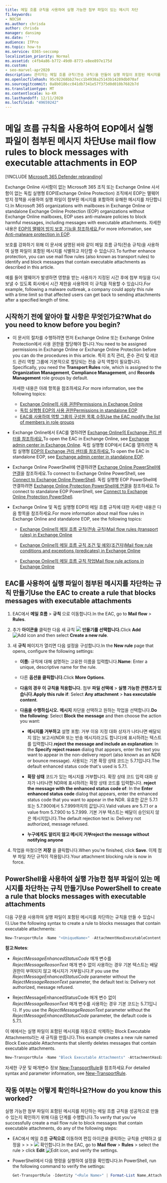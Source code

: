 ```yaml
---
title: 메일 흐름 규칙을 사용하여 실행 가능한 첨부 파일이 있는 메시지 차단
f1.keywords:
- NOCSH
ms.author: chrisda
author: chrisda
manager: dansimp
ms.date: ''
audience: ITPro
ms.topic: how-to
ms.service: O365-seccomp
localization_priority: Normal
ms.assetid: c4fb4a86-b772-49d0-8773-e8ee897e175d
ms.custom:
- seo-marvel-apr2020
description: 관리자는 메일 흐름 규칙(전송 규칙)을 만들어 실행 파일이 포함된 메시지를 차단하는 방법을 배울 수 있습니다.
ms.openlocfilehash: 95c92268bb27ecc1b4938a25143b14289db070af
ms.sourcegitcommit: 0a8b0186cc041db7341e57f375d0d010b7682b7d
ms.translationtype: MT
ms.contentlocale: ko-KR
ms.lasthandoff: 12/11/2020
ms.locfileid: "49659242"
---
```

# <a name="use-mail-flow-rules-to-block-messages-with-executable-attachments-in-eop"></a><span data-ttu-id="49412-103">메일 흐름 규칙을 사용하여 EOP에서 실행 파일이 첨부된 메시지 차단</span><span class="sxs-lookup"><span data-stu-id="49412-103">Use mail flow rules to block messages with executable attachments in EOP</span></span>

[!INCLUDE [Microsoft 365 Defender rebranding](../includes/microsoft-defender-for-office.md)]


<span data-ttu-id="49412-104">Exchange Online 사서함이 없는 Microsoft 365 조직 또는 Exchange Online 사서함이 없는 독립 실행형 EOP(Exchange Online Protection) 조직에서 EOP는 맬웨어 방지 정책을 사용하여 실행 파일이 첨부된 메시지를 포함하여 유해한 메시지를 차단합니다.</span><span class="sxs-lookup"><span data-stu-id="49412-104">In Microsoft 365 organizations with mailboxes in Exchange Online or standalone Exchange Online Protection (EOP) organizations without Exchange Online mailboxes, EOP uses anti-malware policies to block harmful messages, including messages with executable attachments.</span></span> <span data-ttu-id="49412-105">자세한 내용은 [EOP의 맬웨어 방지 보호 기능을 참조하세요.](anti-malware-protection.md)</span><span class="sxs-lookup"><span data-stu-id="49412-105">For more information, see [Anti-malware protection in EOP](anti-malware-protection.md).</span></span>

<span data-ttu-id="49412-106">보호를 강화하기 위해 이 문서에 설명된 바와 같이 메일 흐름 규칙(전송 규칙)을 사용하여 실행 파일이 포함된 메시지를 식별하고 차단할 수 있습니다.</span><span class="sxs-lookup"><span data-stu-id="49412-106">To further enhance protection, you can use mail flow rules (also known as transport rules) to identify and block messages that contain executable attachments as described in this article.</span></span>

<span data-ttu-id="49412-107">예를 들어 맬웨어가 발생하면 영향을 받는 사용자가 지정된 시간 후에 첨부 파일을 다시 보낼 수 있도록 회사에서 시간 제한을 사용하여 이 규칙을 적용할 수 있습니다.</span><span class="sxs-lookup"><span data-stu-id="49412-107">For example, following a malware outbreak, a company could apply this rule with a time limit so that affected users can get back to sending attachments after a specified length of time.</span></span>

## <a name="what-do-you-need-to-know-before-you-begin"></a><span data-ttu-id="49412-108">시작하기 전에 알아야 할 사항은 무엇인가요?</span><span class="sxs-lookup"><span data-stu-id="49412-108">What do you need to know before you begin?</span></span>

- <span data-ttu-id="49412-109">이 문서의 절차를 수행하려면 먼저 Exchange Online 또는 Exchange Online Protection에서 사용 권한을 할당해야 합니다.</span><span class="sxs-lookup"><span data-stu-id="49412-109">You need to be assigned permissions in Exchange Online or Exchange Online Protection before you can do the procedures in this article.</span></span> <span data-ttu-id="49412-110">특히 조직 관리, 준수 관리 및 레코드 관리 역할 그룹에 기본적으로  할당되는 전송 규칙 역할이 필요합니다. </span><span class="sxs-lookup"><span data-stu-id="49412-110">Specifically, you need the **Transport Rules** role, which is assigned to the **Organization Management**, **Compliance Management**, and **Records Management** role groups by default.</span></span>

  <span data-ttu-id="49412-111">자세한 내용은 아래 항목을 참조하세요.</span><span class="sxs-lookup"><span data-stu-id="49412-111">For more information, see the following topics:</span></span>

  - [<span data-ttu-id="49412-112">Exchange Online의 사용 권한</span><span class="sxs-lookup"><span data-stu-id="49412-112">Permissions in Exchange Online</span></span>](https://docs.microsoft.com/exchange/permissions-exo/permissions-exo)
  - [<span data-ttu-id="49412-113">독립 실행형 EOP의 사용 권한</span><span class="sxs-lookup"><span data-stu-id="49412-113">Permissions in standalone EOP</span></span>](feature-permissions-in-eop.md)
  - [<span data-ttu-id="49412-114">EAC를 사용하여 역할 그룹의 구성원 목록 수정</span><span class="sxs-lookup"><span data-stu-id="49412-114">Use the EAC modify the list of members in role groups</span></span>](manage-admin-role-group-permissions-in-eop.md#use-the-eac-modify-the-list-of-members-in-role-groups)

- <span data-ttu-id="49412-115">Exchange Online에서 EAC를 열하려면 [Exchange Online의 Exchange 관리 센터를 참조하세요.](https://docs.microsoft.com/Exchange/exchange-admin-center)</span><span class="sxs-lookup"><span data-stu-id="49412-115">To open the EAC in Exchange Online, see [Exchange admin center in Exchange Online](https://docs.microsoft.com/Exchange/exchange-admin-center).</span></span> <span data-ttu-id="49412-116">독립 실행형 EOP에서 EAC를 열하려면 독립 실행형 [EOP의 Exchange 관리 센터를 참조하세요.](exchange-admin-center-in-exchange-online-protection-eop.md)</span><span class="sxs-lookup"><span data-stu-id="49412-116">To open the EAC in standalone EOP, see [Exchange admin center in standalone EOP](exchange-admin-center-in-exchange-online-protection-eop.md).</span></span>

- <span data-ttu-id="49412-117">Exchange Online PowerShell에 연결하려면 [Exchange Online PowerShell에 연결](https://docs.microsoft.com/powershell/exchange/connect-to-exchange-online-powershell)을 참조하세요.</span><span class="sxs-lookup"><span data-stu-id="49412-117">To connect to Exchange Online PowerShell, see [Connect to Exchange Online PowerShell](https://docs.microsoft.com/powershell/exchange/connect-to-exchange-online-powershell).</span></span> <span data-ttu-id="49412-118">독립 실행형 EOP PowerShell에 연결하려면 [Exchange Online Protection PowerShell에 연결](https://docs.microsoft.com/powershell/exchange/connect-to-exchange-online-protection-powershell)을 참조하세요.</span><span class="sxs-lookup"><span data-stu-id="49412-118">To connect to standalone EOP PowerShell, see [Connect to Exchange Online Protection PowerShell](https://docs.microsoft.com/powershell/exchange/connect-to-exchange-online-protection-powershell).</span></span>

- <span data-ttu-id="49412-119">Exchange Online 및 독립 실행형 EOP의 메일 흐름 규칙에 대한 자세한 내용은 다음 항목을 참조하세요.</span><span class="sxs-lookup"><span data-stu-id="49412-119">For more information about mail flow rules in Exchange Online and standalone EOP, see the following topics:</span></span>

  - [<span data-ttu-id="49412-120">Exchange Online의 메일 흐름 규칙(전송 규칙)</span><span class="sxs-lookup"><span data-stu-id="49412-120">Mail flow rules (transport rules) in Exchange Online</span></span>](https://docs.microsoft.com/Exchange/security-and-compliance/mail-flow-rules/mail-flow-rules)

  - [<span data-ttu-id="49412-121">Exchange Online의 메일 흐름 규칙 조건 및 예외(조건자)</span><span class="sxs-lookup"><span data-stu-id="49412-121">Mail flow rule conditions and exceptions (predicates) in Exchange Online</span></span>](https://docs.microsoft.com/Exchange/security-and-compliance/mail-flow-rules/conditions-and-exceptions)

  - [<span data-ttu-id="49412-122">Exchange Online의 메일 흐름 규칙 작업</span><span class="sxs-lookup"><span data-stu-id="49412-122">Mail flow rule actions in Exchange Online</span></span>](https://docs.microsoft.com/Exchange/security-and-compliance/mail-flow-rules/mail-flow-rule-actions)

## <a name="use-the-eac-to-create-a-rule-that-blocks-messages-with-executable-attachments"></a><span data-ttu-id="49412-123">EAC를 사용하여 실행 파일이 첨부된 메시지를 차단하는 규칙 만들기</span><span class="sxs-lookup"><span data-stu-id="49412-123">Use the EAC to create a rule that blocks messages with executable attachments</span></span>

1. <span data-ttu-id="49412-124">EAC에서 **메일 흐름** \> **규칙** 으로 이동합니다.</span><span class="sxs-lookup"><span data-stu-id="49412-124">In the EAC, go to **Mail flow** \> **Rules**.</span></span>

2. <span data-ttu-id="49412-125">추가 **아이콘을** 클릭한 다음 새 규칙 ![ ](../../media/ITPro-EAC-AddIcon.png) **만들기를 선택합니다.**</span><span class="sxs-lookup"><span data-stu-id="49412-125">Click **Add** ![Add icon](../../media/ITPro-EAC-AddIcon.png) and then select **Create a new rule**.</span></span>

3. <span data-ttu-id="49412-126">새 **규칙** 페이지가 열리면 다음 설정을 구성합니다.</span><span class="sxs-lookup"><span data-stu-id="49412-126">In the **New rule** page that opens, configure the following settings:</span></span>

   - <span data-ttu-id="49412-127">**이름:** 규칙에 대해 설명하는 고유한 이름을 입력합니다.</span><span class="sxs-lookup"><span data-stu-id="49412-127">**Name**: Enter a unique, descriptive name for the rule.</span></span>

   - <span data-ttu-id="49412-128">다른 **옵션을 클릭합니다.**</span><span class="sxs-lookup"><span data-stu-id="49412-128">Click **More Options**.</span></span>

   - <span data-ttu-id="49412-129">**다음의 경우 이 규칙을 적용합니다.** 첨부 **파일 선택에** \> **실행 가능한 콘텐츠가 있습니다.**</span><span class="sxs-lookup"><span data-stu-id="49412-129">**Apply this rule if**: Select **Any attachment** \> **has executable content**.</span></span>

   - <span data-ttu-id="49412-130">**다음을 수행하십시오.** **메시지** 차단을 선택하고 원하는 작업을 선택합니다.</span><span class="sxs-lookup"><span data-stu-id="49412-130">**Do the following**: Select **Block the message** and then choose the action you want:</span></span>

     - <span data-ttu-id="49412-131">**메시지를 거부하고** 설명 포함:  거부 이유 지정 대화 상자가 나타나면 배달되지 않는 보고서(NDR 또는 반송 메시지라고도 합니다)에 표시하려는 텍스트를 입력합니다.</span><span class="sxs-lookup"><span data-stu-id="49412-131">**reject the message and include an explanation**: In the **Specify reject reason** dialog that appears, enter the text you want to appear in the non-delivery report (also known as an NDR or bounce message).</span></span> <span data-ttu-id="49412-132">사용되는 기본 확장 상태 코드는 5.7.1입니다.</span><span class="sxs-lookup"><span data-stu-id="49412-132">The default enhanced status code that's used is 5.7.1.</span></span>

     - <span data-ttu-id="49412-133">**확장 상태** 코드가 있는 메시지를 거부합니다. 확장 상태 코드 입력 대화 상자가 나타나면 NDR에 표시하려는 확장 상태 코드를 입력합니다. </span><span class="sxs-lookup"><span data-stu-id="49412-133">**reject the message with the enhanced status code of**:  In the **Enter enhanced status code** dialog that appears, enter the enhanced status code that you want to appear in the NDR.</span></span> <span data-ttu-id="49412-134">유효한 값은 5.7.1 또는 5.7.900에서 5.7.999까지의 값입니다.</span><span class="sxs-lookup"><span data-stu-id="49412-134">Valid values are 5.7.1 or a value from 5.7.900 to 5.7.999.</span></span> <span data-ttu-id="49412-135">기본 거부 텍스트는 배달이 승인되지 않은 메시지입니다.</span><span class="sxs-lookup"><span data-stu-id="49412-135">The default rejection text is: Delivery not authorized, message refused.</span></span>

     - <span data-ttu-id="49412-136">**누구에게도 알리지 않고 메시지 거부**</span><span class="sxs-lookup"><span data-stu-id="49412-136">**reject the message without notifying anyone**</span></span>

4. <span data-ttu-id="49412-137">작업을 마쳤으면 **저장** 을 클릭합니다.</span><span class="sxs-lookup"><span data-stu-id="49412-137">When you're finished, click **Save**.</span></span> <span data-ttu-id="49412-138">이제 첨부 파일 차단 규칙이 적용됩니다.</span><span class="sxs-lookup"><span data-stu-id="49412-138">Your attachment blocking rule is now in force.</span></span>

## <a name="use-powershell-to-create-a-rule-that-blocks-messages-with-executable-attachments"></a><span data-ttu-id="49412-139">PowerShell을 사용하여 실행 가능한 첨부 파일이 있는 메시지를 차단하는 규칙 만들기</span><span class="sxs-lookup"><span data-stu-id="49412-139">Use PowerShell to create a rule that blocks messages with executable attachments</span></span>

<span data-ttu-id="49412-140">다음 구문을 사용하여 실행 파일이 포함된 메시지를 차단하는 규칙을 만들 수 있습니다.</span><span class="sxs-lookup"><span data-stu-id="49412-140">Use the following syntax to create a rule to blocks messages that contain executable attachments:</span></span>

```powershell
New-TransportRule -Name "<UniqueName>" -AttachmentHasExecutableContent $true [-RejectMessageEnhancedStatusCode <5.7.1 | 5.7.900 to 5.7.999>] [-RejectMessageReasonText "<Text>"] [-DeleteMessage $true]
```

<span data-ttu-id="49412-141">**참고**:</span><span class="sxs-lookup"><span data-stu-id="49412-141">**Notes**:</span></span>

- <span data-ttu-id="49412-142">_RejectMessageEnhancedStatusCode_ 매개 변수를 _RejectMessageReasonText_ 매개 변수 없이 사용하는 경우 기본 텍스트는 배달 권한이 부여되지 않고 메시지가 거부됩니다.</span><span class="sxs-lookup"><span data-stu-id="49412-142">If you use the _RejectMessageEnhancedStatusCode_ parameter without the _RejectMessageReasonText_ parameter, the default text is: Delivery not authorized, message refused.</span></span>

- <span data-ttu-id="49412-143">RejectMessageEnhancedStatusCode 매개 변수 없이 _RejectMessageReasonText_ 매개 변수를 사용하는 경우 기본 코드는 5.7.1입니다. </span><span class="sxs-lookup"><span data-stu-id="49412-143">If you use the _RejectMessageReasonText_ parameter without the _RejectMessageEnhancedStatusCode_ parameter, the default code is 5.7.1.</span></span>

<span data-ttu-id="49412-144">이 예에서는 실행 파일이 포함된 메시지를 자동으로 삭제하는 Block Executable Attachments라는 새 규칙을 만듭니다.</span><span class="sxs-lookup"><span data-stu-id="49412-144">This example creates a new rule named Block Executable Attachments that silently deletes messages that contain executable attachments.</span></span>

```powershell
New-TransportRule -Name "Block Executable Attachments" -AttachmentHasExecutableContent $true -DeleteMessage $true
```

<span data-ttu-id="49412-145">자세한 구문 및 매개변수 정보 [New-TransportRule](https://docs.microsoft.com/powershell/module/exchange/new-transportrule)을 참조하세요.</span><span class="sxs-lookup"><span data-stu-id="49412-145">For detailed syntax and parameter information, see [New-TransportRule](https://docs.microsoft.com/powershell/module/exchange/new-transportrule).</span></span>

## <a name="how-do-you-know-this-worked"></a><span data-ttu-id="49412-146">작동 여부는 어떻게 확인하나요?</span><span class="sxs-lookup"><span data-stu-id="49412-146">How do you know this worked?</span></span>

<span data-ttu-id="49412-147">실행 가능한 첨부 파일이 포함된 메시지를 차단하는 메일 흐름 규칙을 성공적으로 만들 수 있는지 확인하기 위해 다음 단계를 수행합니다.</span><span class="sxs-lookup"><span data-stu-id="49412-147">To verify that you've successfully create a mail flow rule to block messages that contain executable attachments, do any of the following steps:</span></span>

- <span data-ttu-id="49412-148">EAC에서 메일 흐름 **규칙으로** 이동하여 편집 아이콘을 클릭하는 규칙을 선택하고 설정을 \>  \> \>  ![ ](../../media/ITPro-EAC-EditIcon.png) 확인합니다.</span><span class="sxs-lookup"><span data-stu-id="49412-148">In the EAC, go to **Mail flow** \> **Rules** \> select the rule \> click **Edit** ![Edit icon](../../media/ITPro-EAC-EditIcon.png), and verify the settings.</span></span>

- <span data-ttu-id="49412-149">PowerShell에서 다음 명령을 실행하여 설정을 확인합니다.</span><span class="sxs-lookup"><span data-stu-id="49412-149">In PowerShell, run the following command to verify the settings:</span></span>

  ```powershell
  Get-TransportRule -Identity "<Rule Name>" | Format-List Name,AttachmentHasExecutableContent,RejectMessage*,DeleteMessage
  ```
